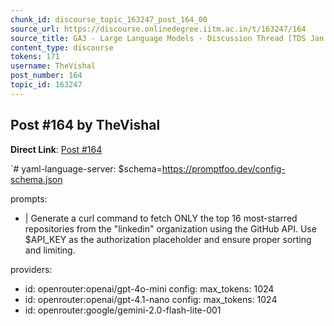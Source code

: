 ```yaml
---
chunk_id: discourse_topic_163247_post_164_00
source_url: https://discourse.onlinedegree.iitm.ac.in/t/163247/164
source_title: GA3 - Large Language Models - Discussion Thread [TDS Jan 2025]
content_type: discourse
tokens: 171
username: TheVishal
post_number: 164
topic_id: 163247
---
```


## Post #164 by TheVishal

**Direct Link**: [Post #164](https://discourse.onlinedegree.iitm.ac.in/t/163247/164)

`# yaml-language-server: $schema=https://promptfoo.dev/config-schema.json

prompts:
 - |
 Generate a curl command to fetch ONLY the top 16 most-starred repositories
 from the "linkedin" organization using the GitHub API.
 Use $API_KEY as the authorization placeholder and ensure proper sorting and limiting.

providers:
 - id: openrouter:openai/gpt-4o-mini
 config:
 max_tokens: 1024
 - id: openrouter:openai/gpt-4.1-nano
 config:
 max_tokens: 1024
 - id: openrouter:google/gemini-2.0-flash-lite-001
